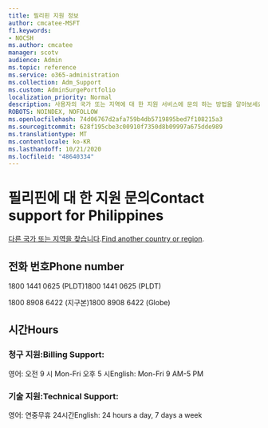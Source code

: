 ```yaml
---
title: 필리핀 지원 정보
author: cmcatee-MSFT
f1.keywords:
- NOCSH
ms.author: cmcatee
manager: scotv
audience: Admin
ms.topic: reference
ms.service: o365-administration
ms.collection: Adm_Support
ms.custom: AdminSurgePortfolio
localization_priority: Normal
description: 사용자의 국가 또는 지역에 대 한 지원 서비스에 문의 하는 방법을 알아보세요.
ROBOTS: NOINDEX, NOFOLLOW
ms.openlocfilehash: 74d06767d2afa759b4db5719895bed7f108215a3
ms.sourcegitcommit: 628f195cbe3c00910f7350d8b09997a675dde989
ms.translationtype: MT
ms.contentlocale: ko-KR
ms.lasthandoff: 10/21/2020
ms.locfileid: "48640334"
---
```

# <a name="contact-support-for-philippines"></a><span data-ttu-id="d3762-103">필리핀에 대 한 지원 문의</span><span class="sxs-lookup"><span data-stu-id="d3762-103">Contact support for Philippines</span></span>

<span data-ttu-id="d3762-104">[다른 국가 또는 지역을 찾습니다](../contact-support-for-business-products.md).</span><span class="sxs-lookup"><span data-stu-id="d3762-104">[Find another country or region](../contact-support-for-business-products.md).</span></span>

## <a name="phone-number"></a><span data-ttu-id="d3762-105">전화 번호</span><span class="sxs-lookup"><span data-stu-id="d3762-105">Phone number</span></span>
<span data-ttu-id="d3762-106">1800 1441 0625 (PLDT)</span><span class="sxs-lookup"><span data-stu-id="d3762-106">1800 1441 0625 (PLDT)</span></span>

<span data-ttu-id="d3762-107">1800 8908 6422 (지구본)</span><span class="sxs-lookup"><span data-stu-id="d3762-107">1800 8908 6422 (Globe)</span></span>

## <a name="hours"></a><span data-ttu-id="d3762-108">시간</span><span class="sxs-lookup"><span data-stu-id="d3762-108">Hours</span></span>
### <a name="billing-support"></a><span data-ttu-id="d3762-109">청구 지원:</span><span class="sxs-lookup"><span data-stu-id="d3762-109">Billing Support:</span></span>

<span data-ttu-id="d3762-110">영어: 오전 9 시 Mon-Fri 오후 5 시</span><span class="sxs-lookup"><span data-stu-id="d3762-110">English: Mon-Fri 9 AM-5 PM</span></span>

### <a name="technical-support"></a><span data-ttu-id="d3762-111">기술 지원:</span><span class="sxs-lookup"><span data-stu-id="d3762-111">Technical Support:</span></span>

<span data-ttu-id="d3762-112">영어: 연중무휴 24시간</span><span class="sxs-lookup"><span data-stu-id="d3762-112">English: 24 hours a day, 7 days a week</span></span>
